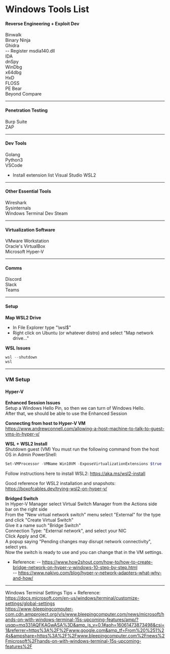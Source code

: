 # Windows Tools List
  
#### Reverse Engineering + Exploit Dev
Binwalk  
Binary Ninja  
Ghidra  
-- Register msdia140.dll   
IDA  
dnSpy  
WinDbg  
x64dbg  
HxD  
FLOSS  
PE Bear  
Beyond Compare  

------  
#### Penetration Testing
Burp Suite  
ZAP  

------
#### Dev Tools
Golang  
Python3  
VSCode
- Install extension list
Visual Studio
WSL2  

------
#### Other Essential Tools  
Wireshark  
Sysinternals  
Windows Terminal Dev
Steam  

------
#### Virtualization Software
VMware Workstation  
Oracle's VirtualBox  
Microsoft Hyper-V  

------
#### Comms
Discord  
Slack  
Teams  

------
#### Setup
**Map WSL2 Drive**  
- In File Explorer type "\\wsl$"  
- Right click on Ubuntu (or whatever distro) and select "Map network drive..."   

**WSL Issues**
```powershell
wsl --shutdown
wsl
```  

------  
### VM Setup  
#### Hyper-V  
**Enhanced Session Issues**  
Setup a Windows Hello Pin, so then we can turn of Windows Hello.  
After that, we should be able to use the Enhanced Session  
  
**Connecting from host to Hyper-V VM**  
https://www.andrewconnell.com/allowing-a-host-machine-to-talk-to-guest-vms-in-hyper-v/  
  
**WSL + WSL2 Install**  
Shutdown guest (VM)
You must run the following command from the host OS in Admin PowerShell:
```PowerShell
Set-VMProcessor -VMName Win10VM -ExposeVirtualizationExtensions $true
```
Follow instructions here to install WSL2:  https://aka.ms/wsl2-install  
  
Good reference for WSL2 installation and snapshots:  https://boxofcables.dev/trying-wsl2-on-hyper-v/  
  
**Bridged Switch**  
In Hyper-V Manager select Virtual Switch Manager from the Actions side bar on the right side  
From the "New virtual network switch" menu select "External" for the type and click "Create Virtual Switch"  
Give it a name such "Bridge Switch"  
Connection Type: "External network", and select your NIC  
Click Apply and OK.  
A popup saying "Pending changes may disrupt network connectivity", select yes.  
Now the switch is ready to use and you can change that in the VM settings.  
  
- Reference: 
-- https://www.how2shout.com/how-to/how-to-create-bridge-network-on-hyper-v-windows-10-step-by-step.html  
-- https://www.nakivo.com/blog/hyper-v-network-adapters-what-why-and-how/  
    
------  
Windows Terminal Settings Tips + Reference:  
https://docs.microsoft.com/en-us/windows/terminal/customize-settings/global-settings  
https://www-bleepingcomputer-com.cdn.ampproject.org/v/s/www.bleepingcomputer.com/news/microsoft/hands-on-with-windows-terminal-15s-upcoming-features/amp/?usqp=mq331AQFKAGwASA%3D&amp_js_v=0.1#aoh=16061473873498&csi=1&referrer=https%3A%2F%2Fwww.google.com&amp_tf=From%20%251%24s&ampshare=https%3A%2F%2Fwww.bleepingcomputer.com%2Fnews%2Fmicrosoft%2Fhands-on-with-windows-terminal-15s-upcoming-features%2F  
  